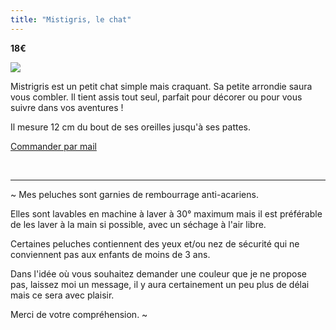 ```yaml
---
title: "Mistigris, le chat"
---
```

**18€**

![](https://files.saty.re/peluches/boutique/06-mistigris.png)

Mistrigris est un petit chat simple mais craquant. Sa petite arrondie saura vous combler. Il tient assis tout seul, parfait pour décorer ou pour vous suivre dans vos aventures !

Il mesure 12 cm du bout de ses oreilles jusqu'à ses pattes.

 <a href="mailto:contact@latelierdespeluches.fr" class="bouton">Commander par mail</a>

<br />

<hr />

~ Mes peluches sont garnies de rembourrage anti-acariens.

Elles sont lavables en machine à laver à 30° maximum mais il est préférable de les laver à la main si possible, avec un séchage à l'air libre.

Certaines peluches contiennent des yeux et/ou nez de sécurité qui ne conviennent pas aux enfants de moins de 3 ans.

Dans l'idée où vous souhaitez demander une couleur que je ne propose pas, laissez moi un message, il y aura certainement un peu plus de délai mais ce sera avec plaisir.

Merci de votre compréhension. ~